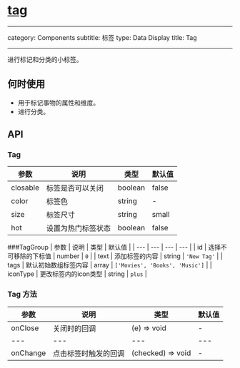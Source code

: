 # [tag](http://naotu.baidu.com/file/1d175d4fe832e9a8805327097df97650?token=d3313986a35d5fb5)

---

category: Components
subtitle: 标签
type: Data Display
title: Tag

---

进行标记和分类的小标签。

## 何时使用

- 用于标记事物的属性和维度。
- 进行分类。

## API

### Tag

| 参数 | 说明 | 类型 | 默认值 |
| --- | --- | --- | --- |
| closable | 标签是否可以关闭 | boolean | false |
| color | 标签色 | string | - |
| size | 标签尺寸 | string | small |
| hot | 设置为热门标签状态 | boolean | false |
###TagGroup
| 参数 | 说明 | 类型 | 默认值 |
| --- | --- | --- | --- |
| id | 选择不可移除的下标值 | number | `0` |
| text | 添加标签的内容 | string | `'New Tag'` |
| tags | 默认初始数组标签内容 | array | `['Movies', 'Books', 'Music']` |
| iconType | 更改标签内的icon类型 | string | `plus` |



### Tag 方法

| 参数 | 说明 | 类型 | 默认值 |
| --- | --- | --- | --- |
| onClose | 关闭时的回调 | (e) => void | - |
| --- | --- | --- | --- |
| onChange | 点击标签时触发的回调 | (checked) => void | - |
